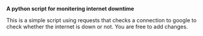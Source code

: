 <b> A python script for monitering internet downtime </b>

This is a simple script using requests that checks a connection to google to <br>
check whether the internet is down or not. You are free to add changes.

